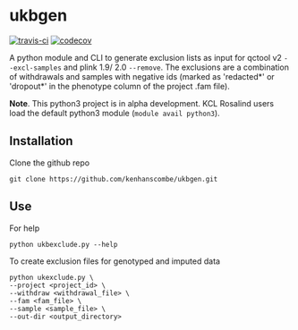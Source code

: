 ukbgen
===

[![travis-ci](https://travis-ci.com/kenhanscombe/ukbgen.svg?branch=master)](https://travis-ci.com/github/kenhanscombe/ukbgen)
[![codecov](https://codecov.io/gh/kenhanscombe/ukbgen/branch/master/graph/badge.svg)](https://codecov.io/gh/kenhanscombe/ukbgen)

A python module and CLI to generate exclusion lists as input for
qctool v2 `--excl-samples` and plink 1.9/ 2.0 `--remove`. The
exclusions are a combination of withdrawals and samples with negative
ids (marked as 'redacted*' or 'dropout*' in the phenotype column of
the project .fam file).

**Note**. This python3 project is in alpha development. KCL Rosalind users load the default python3 module (`module avail python3`).

## Installation

Clone the github repo

```
git clone https://github.com/kenhanscombe/ukbgen.git
```

## Use

For help

```
python ukbexclude.py --help
```

To create exclusion files for genotyped and imputed data

```
python ukexclude.py \
--project <project_id> \
--withdraw <withdrawal_file> \
--fam <fam_file> \
--sample <sample_file> \
--out-dir <output_directory>
```
